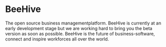 # BeeHive
The open source business managementplatform. BeeHive is currently at an early development stage but we are working hard to bring you the beta version as soon as possible. BeeHive is the future of business-software, connect and inspire workforces all over the world.
